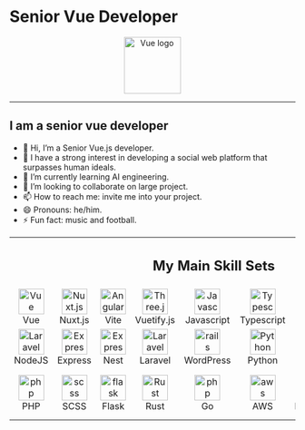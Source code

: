 # Senior Vue Developer
<p align="center"><img width="100" src="https://vuejs.org/images/logo.png" alt="Vue logo"></p>
<hr>

## I am a senior vue developer

- 👋 Hi, I’m a Senior Vue.js developer.
- 👀 I have a strong interest in developing a social web platform that surpasses human ideals.
- 🌱 I’m currently learning AI engineering.
- 💞️ I’m looking to collaborate on large project.
- 📫 How to reach me: invite me into your project.
- 😄 Pronouns: he/him.
- ⚡ Fun fact: music and football.

<table align="center">
  <tr>
    <td colspan="9">
      <h2 align="center">My Main Skill Sets</h2>
    </td>
  </tr>
  <tr>
    <td align="center" width="90">
      <img src="https://skillicons.dev/icons?i=vue" width="45" height="45"
        alt="Vue" />
      <br>Vue
    </td>
    <td align="center" width="90">
      <img src="https://skillicons.dev/icons?i=nuxtjs" width="45" height="45"
        alt="Nuxt.js" />
      <br>Nuxt.js
    </td>
    <td align="center" width="90">
      <img src="https://skillicons.dev/icons?i=vite" width="45" height="45"
        alt="Angular" />
      <br>Vite
    </td>
    <td align="center" width="90">
      <img src="https://skillicons.dev/icons?i=vuetify" width="45" height="45"
        alt="Three.js" />
      <br>Vuetify.js
    </td>
    <td align="center" width="90">
      <img src="https://skillicons.dev/icons?i=javascript" alt="Javascript"
        width="45" height="45" />
      <br>Javascript
    </td>
    <td align="center" width="90">
      <img src="https://skillicons.dev/icons?i=typescript" alt="Typescript"
        width="45" height="45" />
      <br>Typescript
    </td>
    <td align="center" width="90">
      <img src="https://skillicons.dev/icons?i=react" alt="React" width="45"
        height="45" />
      <br>React
    </td>
    <td align="center" width="90">
      <img src="https://skillicons.dev/icons?i=nextjs" width="45" height="45"
        alt="Next.js" />
      <br>Next.js
    </td>
    <td align="center" width="90">
      <img src="https://skillicons.dev/icons?i=css" width="45" height="45"
        alt="Three.js" />
      <br>CSS
    </td>
  </tr>
  <tr>
    <td align="center" width="90">
      <img src="https://skillicons.dev/icons?i=nodejs" width="45" height="45"
        alt="Laravel" />
      <br>NodeJS
    </td>
    <td align="center" width="90">
      <img src="https://skillicons.dev/icons?i=express" width="45" height="45"
        alt="Express" />
      <br>Express
    </td>
    <td align="center" width="90">
      <img src="https://skillicons.dev/icons?i=nest" width="45" height="45"
        alt="Express" />
      <br>Nest
    </td>
    <td align="center" width="90">
      <img src="https://skillicons.dev/icons?i=laravel" width="45" height="45"
        alt="Laravel" />
      <br>Laravel
    </td>
    <td align="center" width="90">
      <img src="https://skillicons.dev/icons?i=wordpress" width="45" height="45"
        alt="rails" />
      <br>WordPress
    </td>
    <td align="center" width="90">
      <img src="https://skillicons.dev/icons?i=python" width="45" height="45"
        alt="Python" />
      <br>Python
    </td>
    <td align="center" width="90">
      <img src="https://skillicons.dev/icons?i=django" alt="icon" width="45"
        height="45" />
      <br>Django
    </td>
    <td align="center" width="90">
      <img src="https://skillicons.dev/icons?i=mysql" width="45" height="45"
        alt="mysql" />
      <br>MySQL
    </td>
    <td align="center" width="90">
      <img src="https://skillicons.dev/icons?i=mongodb" width="45" height="45"
        alt="mongodb" />
      <br>Mongo
    </td>
  </tr>
  <tr>
    <td align="center" width="90">
      <img src="https://skillicons.dev/icons?i=php" width="45" height="45"
        alt="php" />
      <br>PHP
    </td>
    <td align="center" width="90">
      <img src="https://skillicons.dev/icons?i=scss" width="45" height="45"
        alt="scss" />
      <br>SCSS
    </td>
    <td align="center" width="90">
      <img src="https://skillicons.dev/icons?i=flask" width="45" height="45"
        alt="flask" />
      <br>Flask
    </td>
    <td align="center" width="90">
      <img src="https://skillicons.dev/icons?i=rust" width="45" height="45"
        alt="Rust" />
      <br>Rust
    </td>
    <td align="center" width="90">
      <img src="https://skillicons.dev/icons?i=go" width="45" height="45"
        alt="php" />
      <br>Go
    </td>
    <td align="center" width="90">
      <img src="https://skillicons.dev/icons?i=aws" width="45" height="45"
        alt="aws" />
      <br>AWS
    </td>
    <td align="center" width="90">
      <img src="https://techstack-generator.vercel.app/restapi-icon.svg"
        alt="icon" width="45" height="45" />
      <br>RestAPI
    </td>
    <td align="center" width="90">
      <img src="https://skillicons.dev/icons?i=fastapi" width="45" height="45"
        alt="Flutter" />
      <br>FastAPI
    </td>
    <td align="center" width="90">
      <img src="https://skillicons.dev/icons?i=tailwind" width="45" height="45"
        alt="Flutter" />
      <br>Tailwind CSS
    </td>
  </tr>
</table>


<!---
vuedev2113/vuedev2113 is a ✨ special ✨ repository because its `README.md` (this file) appears on your GitHub profile.
You can click the Preview link to take a look at your changes.
--->
